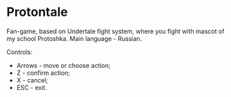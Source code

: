 # Protontale
Fan-game, based on Undertale fight system, where you fight with mascot of my school Protoshka. Main language - Russian.

Controls:
* Arrows - move or choose action;
* Z - confirm action;
* X - cancel;
* ESC - exit.
